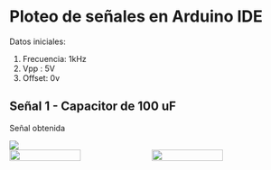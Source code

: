 # Ploteo de señales en Arduino IDE
Datos iniciales: 

1. Frecuencia: 1kHz
2. Vpp : 5V
3. Offset: 0v

## Señal 1 - Capacitor de 100 uF
Señal obtenida 

<img src="Diseño\osciloscopio_1.jpg">

<div style="display: flex;">
    <img src="Diseño\osciloscopio_1.jpg" width="50%" >
    <img src="Diseño\osciloscopio_1.jpg" width="50%" >
<div>



